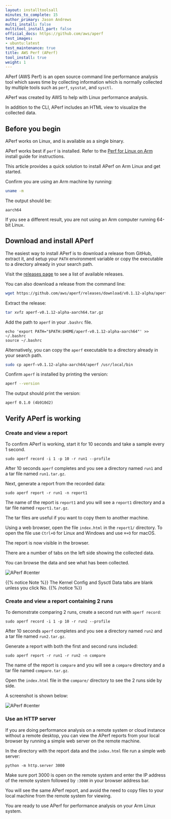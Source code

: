```yaml
---
layout: installtoolsall
minutes_to_complete: 15
author_primary: Jason Andrews
multi_install: false
multitool_install_part: false
official_docs: https://github.com/aws/aperf
test_images:
- ubuntu:latest
test_maintenance: true
title: AWS Perf (APerf)
tool_install: true
weight: 1
---
```


APerf (AWS Perf) is an open source command line performance analysis tool which saves time by collecting information which is normally collected by multiple tools such as `perf`, `sysstat`, and `sysctl`.

APerf was created by AWS to help with Linux performance analysis.

In addition to the CLI, APerf includes an HTML view to visualize the collected data.

## Before you begin

APerf works on Linux, and is available as a single binary.

APerf works best if `perf` is installed. Refer to the [Perf for Linux on Arm](/install-guides/perf) install guide for instructions.

This article provides a quick solution to install APerf on Arm Linux and get started.

Confirm you are using an Arm machine by running:

```bash
uname -m
```

The output should be:

```output
aarch64
```

If you see a different result, you are not using an Arm computer running 64-bit Linux.

## Download and install APerf

The easiest way to install APerf is to download a release from GitHub, extract it, and setup your `PATH` environment variable or copy the executable to a directory already in your search path.

Visit the [releases page](https://github.com/aws/aperf/releases/) to see a list of available releases.

You can also download a release from the command line:

```bash { target="ubuntu:latest" }
wget https://github.com/aws/aperf/releases/download/v0.1.12-alpha/aperf-v0.1.12-alpha-aarch64.tar.gz
```

Extract the release:

```bash { target="ubuntu:latest" }
tar xvfz aperf-v0.1.12-alpha-aarch64.tar.gz
```

Add the path to `aperf` in your `.bashrc` file.

```console
echo 'export PATH="$PATH:$HOME/aperf-v0.1.12-alpha-aarch64"' >> ~/.bashrc
source ~/.bashrc
```

Alternatively, you can copy the `aperf` executable to a directory already in your search path.

```bash { target="ubuntu:latest" }
sudo cp aperf-v0.1.12-alpha-aarch64/aperf /usr/local/bin
```

Confirm `aperf` is installed by printing the version:

```bash { target="ubuntu:latest" }
aperf --version
```

The output should print the version:

```output
aperf 0.1.0 (4b910d2)
```

## Verify APerf is working

### Create and view a report

To confirm APerf is working, start it for 10 seconds and take a sample every 1 second.

```console
sudo aperf record -i 1 -p 10 -r run1 --profile
```

After 10 seconds `aperf` completes and you see a directory named `run1` and a tar file named `run1.tar.gz`.

Next, generate a report from the recorded data:

```console
sudo aperf report -r run1 -n report1
```

The name of the report is `report1` and you will see a `report1` directory and a tar file named `report1.tar.gz`.

The tar files are useful if you want to copy them to another machine.

Using a web browser, open the file `index.html` in the `report1/` directory. To open the file use `Ctrl+O` for Linux and Windows and use `⌘+O` for macOS.

The report is now visible in the browser.

There are a number of tabs on the left side showing the collected data.

You can browse the data and see what has been collected.

![APerf #center](/install-guides/_images/aperf0.png)

{{% notice Note %}}
The Kernel Config and Sysctl Data tabs are blank unless you click No.
{{% /notice %}}

### Create and view a report containing 2 runs

To demonstrate comparing 2 runs, create a second run with `aperf record`:

```console
sudo aperf record -i 1 -p 10 -r run2 --profile
```

After 10 seconds `aperf` completes and you see a directory named `run2` and a tar file named `run2.tar.gz`.

Generate a report with both the first and second runs included:

```console
sudo aperf report -r run1 -r run2 -n compare
```

The name of the report is `compare` and you will see a `compare` directory and a tar file named `compare.tar.gz`.

Open the `index.html` file in the `compare/` directory to see the 2 runs side by side.

A screenshot is shown below:

![APerf #center](/install-guides/_images/aperf.png)

### Use an HTTP server

If you are doing performance analysis on a remote system or cloud instance without a remote desktop, you can view the APerf reports from your local browser by running a simple web server on the remote machine.

In the directory with the report data and the `index.html` file run a simple web server:

```console
python -m http.server 3000
```

Make sure port 3000 is open on the remote system and enter the IP address of the remote system followed by `:3000` in your browser address bar.

You will see the same APerf report, and avoid the need to copy files to your local machine from the remote system for viewing.

You are ready to use APerf for performance analysis on your Arm Linux system.
